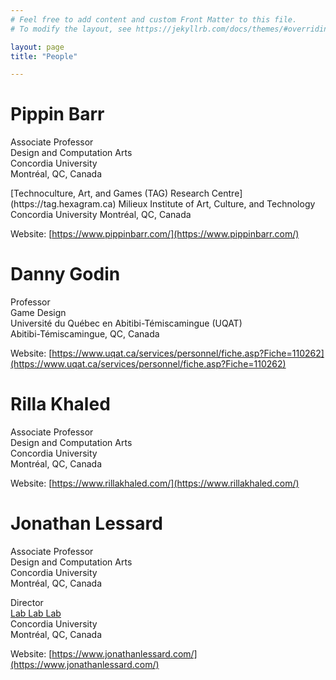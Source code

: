 ```yaml
---
# Feel free to add content and custom Front Matter to this file.
# To modify the layout, see https://jekyllrb.com/docs/themes/#overriding-theme-defaults

layout: page
title: "People"

---
```


# Pippin Barr

Associate Professor  
Design and Computation Arts  
Concordia University  
Montréal, QC, Canada

<Associate Director>  
[Technoculture, Art, and Games (TAG) Research Centre](https://tag.hexagram.ca)  
Milieux Institute of Art, Culture, and Technology  
Concordia University  
Montréal, QC, Canada

Website: [https://www.pippinbarr.com/](https://www.pippinbarr.com/)  

# Danny Godin

Professor  
Game Design  
Université du Québec en Abitibi-Témiscamingue (UQAT)  
Abitibi-Témiscamingue, QC, Canada

Website: [https://www.uqat.ca/services/personnel/fiche.asp?Fiche=110262](https://www.uqat.ca/services/personnel/fiche.asp?Fiche=110262)  

# Rilla Khaled

Associate Professor  
Design and Computation Arts  
Concordia University  
Montréal, QC, Canada

Website: [https://www.rillakhaled.com/](https://www.rillakhaled.com/)  

# Jonathan Lessard

Associate Professor  
Design and Computation Arts  
Concordia University  
Montréal, QC, Canada

Director  
[Lab Lab Lab](https://www.lablablab.net/)    
Concordia University  
Montréal, QC, Canada

Website: [https://www.jonathanlessard.com/](https://www.jonathanlessard.com/)  
